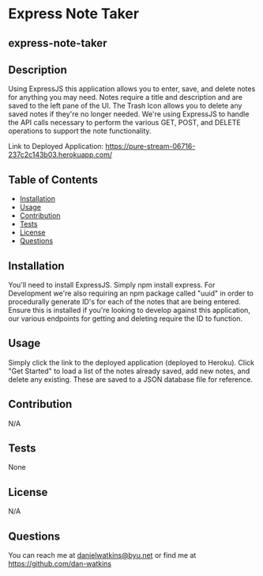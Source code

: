 # Express Note Taker

## express-note-taker

## Description

Using ExpressJS this application allows you to enter, save, and delete notes for anything you may need. Notes require a title and description and are saved to the left pane of the UI. The Trash Icon allows you to delete any saved notes if they're no longer needed. We're using ExpressJS to handle the API calls necessary to perform the various GET, POST, and DELETE operations to support the note functionality.

Link to Deployed Application: https://pure-stream-06716-237c2c143b03.herokuapp.com/

## Table of Contents

- [Installation](#installation)
- [Usage](#usage)
- [Contribution](#contribution)
- [Tests](#tests)
- [License](#license)
- [Questions](#questions)

## Installation

You'll need to install ExpressJS. Simply npm install express. For Development we're also requiring an npm package called "uuid" in order to procedurally generate ID's for each of the notes that are being entered. Ensure this is installed if you're looking to develop against this application, our various endpoints for getting and deleting require the ID to function.

## Usage

Simply click the link to the deployed application (deployed to Heroku). Click "Get Started" to load a list of the notes already saved, add new notes, and delete any existing. These are saved to a JSON database file for reference.

## Contribution

N/A

## Tests

None

## License

N/A

## Questions

You can reach me at danielwatkins@byu.net or find me at https://github.com/dan-watkins

